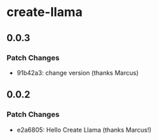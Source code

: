 # create-llama

## 0.0.3

### Patch Changes

- 91b42a3: change version (thanks Marcus)

## 0.0.2

### Patch Changes

- e2a6805: Hello Create Llama (thanks Marcus!)
